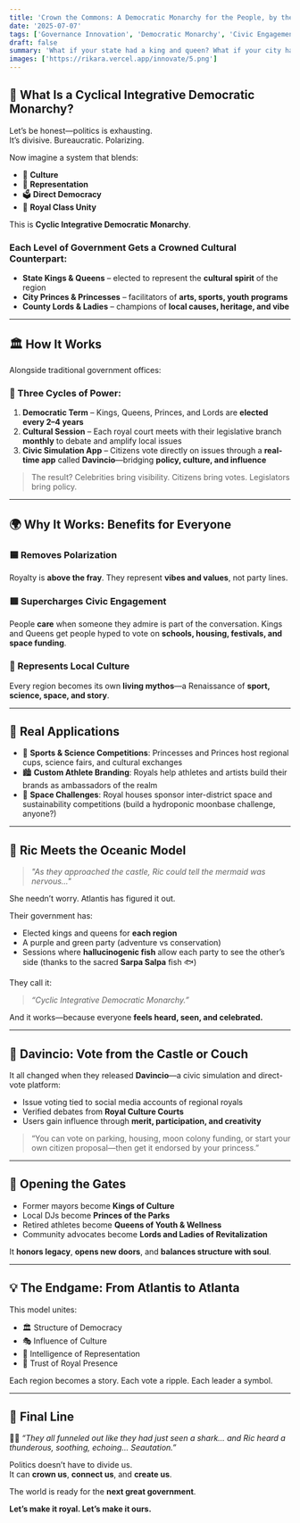 ```yaml
---
title: 'Crown the Commons: A Democratic Monarchy for the People, by the People 👑🌊📜'
date: '2025-07-07'
tags: ['Governance Innovation', 'Democratic Monarchy', 'Civic Engagement', 'Local Government', 'Cultural Renaissance']
draft: false
summary: 'What if your state had a king and queen? What if your city had a prince or princess? Imagine a government where royalty is elected, celebrity becomes civic service, and every region becomes a cultural kingdom with real voting power. Welcome to the Cyclical Integrative Democratic Monarchy—where democracy and monarchy unite for the greatest government ever conceived.'
images: ['https://rikara.vercel.app/innovate/5.png']
---
```


## 👑 What Is a Cyclical Integrative Democratic Monarchy?

Let’s be honest—politics is exhausting.  
It’s divisive. Bureaucratic. Polarizing.

Now imagine a system that blends:
- 🎨 **Culture**  
- 🧠 **Representation**  
- 🗳️ **Direct Democracy**  
- 👑 **Royal Class Unity**

This is **Cyclic Integrative Democratic Monarchy**.

### Each Level of Government Gets a Crowned Cultural Counterpart:
- **State Kings & Queens** – elected to represent the **cultural spirit** of the region  
- **City Princes & Princesses** – facilitators of **arts, sports, youth programs**  
- **County Lords & Ladies** – champions of **local causes, heritage, and vibe**

---

## 🏛️ How It Works

Alongside traditional government offices:

### 🔁 Three Cycles of Power:
1. **Democratic Term** – Kings, Queens, Princes, and Lords are **elected every 2–4 years**  
2. **Cultural Session** – Each royal court meets with their legislative branch **monthly** to debate and amplify local issues  
3. **Civic Simulation App** – Citizens vote directly on issues through a **real-time app** called **Davincio**—bridging **policy, culture, and influence**

> The result? Celebrities bring visibility. Citizens bring votes. Legislators bring policy.

---

## 🌍 Why It Works: Benefits for Everyone

### 🟦 Removes Polarization
Royalty is **above the fray**. They represent **vibes and values**, not party lines.

### 🟥 Supercharges Civic Engagement
People **care** when someone they admire is part of the conversation. Kings and Queens get people hyped to vote on **schools, housing, festivals, and space funding**.

### 🧬 Represents Local Culture
Every region becomes its own **living mythos**—a Renaissance of **sport, science, space, and story**.

---

## 🤝 Real Applications

- 🎽 **Sports & Science Competitions**: Princesses and Princes host regional cups, science fairs, and cultural exchanges  
- 🏙️ **Custom Athlete Branding**: Royals help athletes and artists build their brands as ambassadors of the realm  
- 🚀 **Space Challenges**: Royal houses sponsor inter-district space and sustainability competitions (build a hydroponic moonbase challenge, anyone?)

---

## 🐚 Ric Meets the Oceanic Model

> *"As they approached the castle, Ric could tell the mermaid was nervous..."*

She needn’t worry. Atlantis has figured it out.

Their government has:
- Elected kings and queens for **each region**
- A purple and green party (adventure vs conservation)
- Sessions where **hallucinogenic fish** allow each party to see the other’s side (thanks to the sacred **Sarpa Salpa** fish 🐟)

They call it:
> *“Cyclic Integrative Democratic Monarchy.”*

And it works—because everyone **feels heard, seen, and celebrated.**

---

## 📱 Davincio: Vote from the Castle or Couch

It all changed when they released **Davincio**—a civic simulation and direct-vote platform:

- Issue voting tied to social media accounts of regional royals  
- Verified debates from **Royal Culture Courts**  
- Users gain influence through **merit, participation, and creativity**

> “You can vote on parking, housing, moon colony funding, or start your own citizen proposal—then get it endorsed by your princess.”

---

## 🔐 Opening the Gates

- Former mayors become **Kings of Culture**  
- Local DJs become **Princes of the Parks**  
- Retired athletes become **Queens of Youth & Wellness**  
- Community advocates become **Lords and Ladies of Revitalization**

It **honors legacy**, **opens new doors**, and **balances structure with soul**.

---

## 💡 The Endgame: From Atlantis to Atlanta

This model unites:
- 🏛️ Structure of Democracy  
- 🎭 Influence of Culture  
- 🧠 Intelligence of Representation  
- 🤲 Trust of Royal Presence

Each region becomes a story. Each vote a ripple. Each leader a symbol.

---

## 🌊 Final Line

🦀👑 *“They all funneled out like they had just seen a shark… and Ric heard a thunderous, soothing, echoing... Seautation.”*

Politics doesn’t have to divide us.  
It can **crown us**, **connect us**, and **create us**.

The world is ready for the **next great government**.

**Let’s make it royal. Let’s make it ours.**
